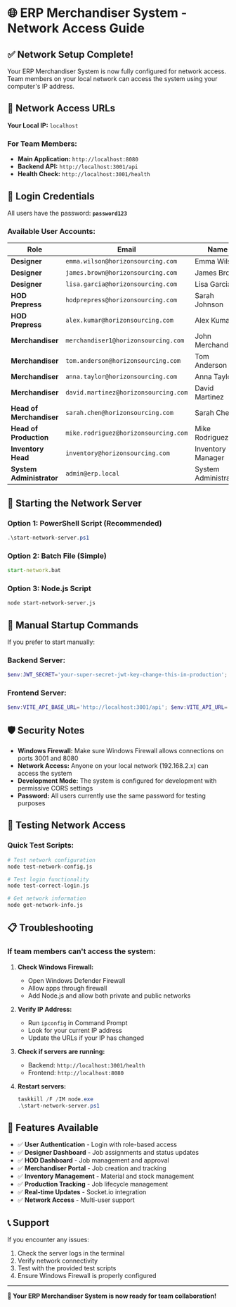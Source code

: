 # 🌐 ERP Merchandiser System - Network Access Guide

## ✅ Network Setup Complete!

Your ERP Merchandiser System is now fully configured for network access. Team members on your local network can access the system using your computer's IP address.

## 📱 Network Access URLs

**Your Local IP:** `localhost`

### For Team Members:
- **Main Application:** `http://localhost:8080`
- **Backend API:** `http://localhost:3001/api`
- **Health Check:** `http://localhost:3001/health`

## 🔐 Login Credentials

All users have the password: **`password123`**

### Available User Accounts:

| Role | Email | Name |
|------|-------|------|
| **Designer** | `emma.wilson@horizonsourcing.com` | Emma Wilson |
| **Designer** | `james.brown@horizonsourcing.com` | James Brown |
| **Designer** | `lisa.garcia@horizonsourcing.com` | Lisa Garcia |
| **HOD Prepress** | `hodprepress@horizonsourcing.com` | Sarah Johnson |
| **HOD Prepress** | `alex.kumar@horizonsourcing.com` | Alex Kumar |
| **Merchandiser** | `merchandiser1@horizonsourcing.com` | John Merchandiser |
| **Merchandiser** | `tom.anderson@horizonsourcing.com` | Tom Anderson |
| **Merchandiser** | `anna.taylor@horizonsourcing.com` | Anna Taylor |
| **Merchandiser** | `david.martinez@horizonsourcing.com` | David Martinez |
| **Head of Merchandiser** | `sarah.chen@horizonsourcing.com` | Sarah Chen |
| **Head of Production** | `mike.rodriguez@horizonsourcing.com` | Mike Rodriguez |
| **Inventory Head** | `inventory@horizonsourcing.com` | Inventory Manager |
| **System Administrator** | `admin@erp.local` | System Administrator |

## 🚀 Starting the Network Server

### Option 1: PowerShell Script (Recommended)
```powershell
.\start-network-server.ps1
```

### Option 2: Batch File (Simple)
```cmd
start-network.bat
```

### Option 3: Node.js Script
```bash
node start-network-server.js
```

## 🔧 Manual Startup Commands

If you prefer to start manually:

### Backend Server:
```powershell
$env:JWT_SECRET='your-super-secret-jwt-key-change-this-in-production'; $env:PORT=3001; $env:NODE_ENV='development'; node server/index.js
```

### Frontend Server:
```powershell
$env:VITE_API_BASE_URL='http://localhost:3001/api'; $env:VITE_API_URL='http://localhost:3001'; npm run dev
```

## 🛡️ Security Notes

- **Windows Firewall:** Make sure Windows Firewall allows connections on ports 3001 and 8080
- **Network Access:** Anyone on your local network (192.168.2.x) can access the system
- **Development Mode:** The system is configured for development with permissive CORS settings
- **Password:** All users currently use the same password for testing purposes

## 🧪 Testing Network Access

### Quick Test Scripts:
```bash
# Test network configuration
node test-network-config.js

# Test login functionality
node test-correct-login.js

# Get network information
node get-network-info.js
```

## 📋 Troubleshooting

### If team members can't access the system:

1. **Check Windows Firewall:**
   - Open Windows Defender Firewall
   - Allow apps through firewall
   - Add Node.js and allow both private and public networks

2. **Verify IP Address:**
   - Run `ipconfig` in Command Prompt
   - Look for your current IP address
   - Update the URLs if your IP has changed

3. **Check if servers are running:**
   - Backend: `http://localhost:3001/health`
   - Frontend: `http://localhost:8080`

4. **Restart servers:**
   ```powershell
   taskkill /F /IM node.exe
   .\start-network-server.ps1
   ```

## 🎯 Features Available

- ✅ **User Authentication** - Login with role-based access
- ✅ **Designer Dashboard** - Job assignments and status updates
- ✅ **HOD Dashboard** - Job management and approval
- ✅ **Merchandiser Portal** - Job creation and tracking
- ✅ **Inventory Management** - Material and stock management
- ✅ **Production Tracking** - Job lifecycle management
- ✅ **Real-time Updates** - Socket.io integration
- ✅ **Network Access** - Multi-user support

## 📞 Support

If you encounter any issues:
1. Check the server logs in the terminal
2. Verify network connectivity
3. Test with the provided test scripts
4. Ensure Windows Firewall is properly configured

---

**🎉 Your ERP Merchandiser System is now ready for team collaboration!**
